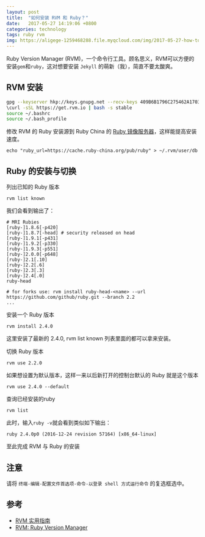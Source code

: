 ```yaml
---
layout: post
title:  "如何安装 RVM 和 Ruby？"
date:   2017-05-27 14:19:06 +0800
categories: technology
tags: ruby rvm
img: https://aligege-1259468288.file.myqcloud.com/img/2017-05-27-how-to-install-rvm.jpg
---
```


Ruby Version Manager (RVM)，一个命令行工具。顾名思义，RVM可以方便的安装`gem`和`ruby`，这对想要安装 `Jekyll` 的萌新（我），简直不要太酸爽。

## RVM 安装

```bash
gpg --keyserver hkp://keys.gnupg.net --recv-keys 409B6B1796C275462A1703113804BB82D39DC0E3
\curl -sSL https://get.rvm.io | bash -s stable
source ~/.bashrc
source ~/.bash_profile
```

修改 RVM 的 Ruby 安装源到 Ruby China 的 [Ruby 镜像服务器](https://cache.ruby-china.org/)，这样能提高安装速度。

```shell
echo "ruby_url=https://cache.ruby-china.org/pub/ruby" > ~/.rvm/user/db
```

## Ruby 的安装与切换

列出已知的 Ruby 版本

```shell
rvm list known
```

我们会看到输出了：

```shell
# MRI Rubies
[ruby-]1.8.6[-p420]
[ruby-]1.8.7[-head] # security released on head
[ruby-]1.9.1[-p431]
[ruby-]1.9.2[-p330]
[ruby-]1.9.3[-p551]
[ruby-]2.0.0[-p648]
[ruby-]2.1[.10]
[ruby-]2.2[.6]
[ruby-]2.3[.3]
[ruby-]2.4[.0]
ruby-head

# for forks use: rvm install ruby-head-<name> --url https://github.com/github/ruby.git --branch 2.2
...
```

安装一个 Ruby 版本

```shell
rvm install 2.4.0
```

这里安装了最新的 2.4.0, rvm list known 列表里面的都可以拿来安装。

切换 Ruby 版本

```shell
rvm use 2.2.0
```

如果想设置为默认版本，这样一来以后新打开的控制台默认的 Ruby 就是这个版本

```shell
rvm use 2.4.0 --default
```

查询已经安装的ruby

```shell
rvm list
```

此时，输入`ruby -v`就会看到类似如下输出：

```shell
ruby 2.4.0p0 (2016-12-24 revision 57164) [x86_64-linux]
```

至此完成 RVM 与 Ruby 的安装

## 注意

请将 `终端-编辑-配置文件首选项-命令-以登录 shell 方式运行命令` 的复选框选中。

## 参考

* [RVM 实用指南](https://ruby-china.org/wiki/rvm-guide)
* [RVM: Ruby Version Manager](https://rvm.io/)